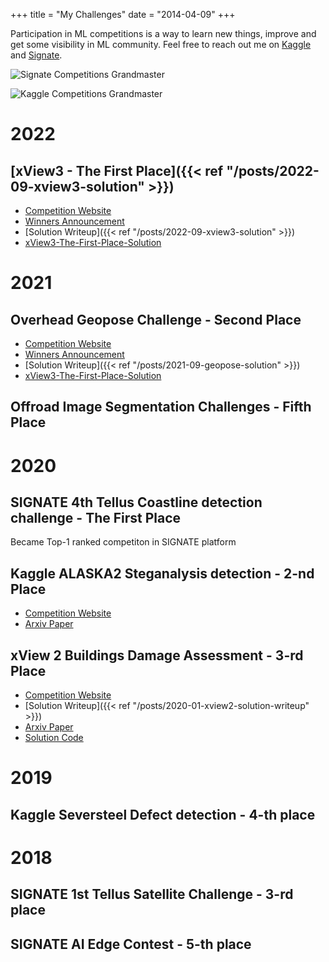 +++
title = "My Challenges"
date = "2014-04-09"
+++

Participation in ML competitions is a way to learn new things, improve and get some visibility in ML community.
Feel free to reach out me on [Kaggle](https://www.kaggle.com/bloodaxe) and [Signate](https://signate.jp/users/25647).

![Signate Competitions Grandmaster](/images/tier-01.png)

![Kaggle Competitions Grandmaster](/images/grandmaster@192.png)

# 2022

## [xView3 - The First Place]({{< ref "/posts/2022-09-xview3-solution" >}})

* <i class="fa-solid fa-globe"></i> [Competition Website](https://iuu.xview.us/)
* <i class="fa-solid fa-trophy"></i> [Winners Announcement](https://globalfishingwatch.org/press-release/xview3-winners-announced/)
* <i class="fa-regular fa-file-lines"></i> [Solution Writeup]({{< ref "/posts/2022-09-xview3-solution" >}})
* <i class="fa-brands fa-github"></i> [xView3-The-First-Place-Solution](https://github.com/BloodAxe/xView3-The-First-Place-Solution)

# 2021

## Overhead Geopose Challenge - Second Place

* <i class="fa-solid fa-globe"></i> [Competition Website](https://www.drivendata.org/competitions/78/overhead-geopose-challenge/)
* <i class="fa-solid fa-trophy"></i> [Winners Announcement](https://drivendata.co/blog/overhead-geopose-challenge-winners/)
* <i class="fa-regular fa-file-lines"></i> [Solution Writeup]({{< ref "/posts/2021-09-geopose-solution" >}})
* <i class="fa-brands fa-github"></i> [xView3-The-First-Place-Solution](https://github.com/BloodAxe/DrivenData-2021-Geopose-Solution)


## Offroad Image Segmentation Challenges - Fifth Place


# 2020

## SIGNATE 4th Tellus Coastline detection challenge - The First Place

Became Top-1 ranked competiton in SIGNATE platform


## Kaggle ALASKA2 Steganalysis detection - 2-nd Place

* <i class="fa-solid fa-globe"></i> [Competition Website](https://www.kaggle.com/c/alaska2-image-steganalysis)
* <i class="fa-regular fa-file-lines"></i> [Arxiv Paper](http://ws2.binghamton.edu/fridrich/Research/Alaska-2-Revised.pdf)

## xView 2 Buildings Damage Assessment - 3-rd Place

* <i class="fa-solid fa-globe"></i> [Competition Website](https://xview2.org/)
* <i class="fa-regular fa-file-lines"></i> [Solution Writeup]({{< ref "/posts/2020-01-xview2-solution-writeup" >}})
* <i class="fa-regular fa-file-lines"></i> [Arxiv Paper](https://arxiv.org/abs/2111.00508)
* <i class="fa-brands fa-github"></i> [Solution Code](https://github.com/BloodAxe/xView2-Solution)


# 2019

## Kaggle Seversteel Defect detection - 4-th place

# 2018 

## SIGNATE 1st Tellus Satellite Challenge - 3-rd place

## SIGNATE AI Edge Contest - 5-th place